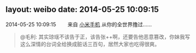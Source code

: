 layout: weibo
date: 2014-05-25 10:09:15
---
2014-05-25 10:09:15  &nbsp;&nbsp;&nbsp;&nbsp;&nbsp;&nbsp; 来自 <a href="http://app.weibo.com/t/feed/22zMnn" rel="nofollow">小米手机</a>
从你的全世界撸过……
>  @毛利: 其实琼瑶不该告于正，该告张++啊，还要告他恶意篡改，你妹我写这么深情的台词全给换成脏话三百句，居然大家也吃得很爽。 ​​​
